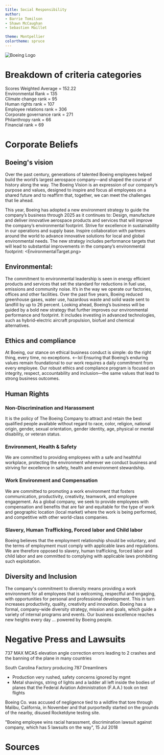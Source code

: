 ```yaml
---
title: Social Responsibility
author:
- Barrie Tomilson
- Shawn McCaughan
- Sebastien Maillet

theme: Montpellier
colortheme: spruce
---
```


![](https://live.staticflickr.com/2915/14629490902_963a3d245a_b.jpg, "Boeing Logo")

<!-- Talking points -->
<!-- 
American multinational company  
Sells airplanes, rotorcraft, rockets, satellites and missiles  
Among largest global aerospace manufacturers  
Founded by William Boeing in 1916
-->

# Breakdown of criteria categories
Scores <!-- the lower the better   -->
Weighted Average = 152.22  
Environmental Rank = 135  
Climate change rank = 95  
Human rights rank = 107  
Employee relations rank = 306  
Corporate governance rank = 271  
Philanthropy rank = 66  
Financial rank = 69  

<!-- Talking points -->
<!-- Amber signal since March 2017 relating to the UN Global compact principle 2.  
Businesses should make sure that they are not complicit in human rights abuses.  
Accused by NGOs of providing support to a saudi led coalition violating international humanitarian law in Yemen. -->

# Corporate Beliefs
## Boeing's vision
Over the past century, generations of talented Boeing employees helped build the world’s largest aerospace company—and shaped the course of history along the way. The Boeing Vision is an expression of our company’s purpose and values, designed to inspire and focus all employees on a shared future and to reaffirm that, together, we can meet the challenges that lie ahead.

This year, Boeing has adopted a new environment strategy to guide the company’s business through 2025 as it continues to:
Design, manufacture and deliver innovative aerospace products and services that will improve the company’s environmental footprint.
Strive for excellence in sustainability in our operations and supply base.
Inspire collaboration with partners around the world to advance innovative solutions for local and global environmental needs.
The new strategy includes performance targets that will lead to substantial improvements in the company’s environmental footprint: <EnvironmentalTarget.png>


## Environmental:
The commitment to environmental leadership is seen in energy efficient products and services that set the standard for reductions in fuel use, emissions and community noise. It’s in the way we operate our factories, offices and other facilities. Over the past five years, Boeing reduced greenhouse gases, water use, hazardous waste and solid waste sent to landfill by up to 26 percent.
Looking ahead, Boeing’s business will be guided by a bold new strategy that further improves our environmental performance and footprint. It includes investing in advanced technologies, such as hybrid-electric aircraft propulsion, biofuel and chemical alternatives.

## Ethics and compliance
At Boeing, our stance on ethical business conduct is simple: do the right thing, every time, no exceptions.  <--lol
Ensuring that Boeing’s enduring values remain foundational to our work requires a daily commitment from every employee. Our robust ethics and compliance program is focused on integrity, respect, accountability and inclusion—the same values that lead to strong business outcomes.

## Human Rights
### Non-Discrimination and Harassment
It is the policy of The Boeing Company to attract and retain the best qualified people available without regard to race, color, religion, national origin, gender, sexual orientation, gender identity, age, physical or mental disability, or veteran status.
### Environment, Health & Safety
We are committed to providing employees with a safe and healthful workplace, protecting the environment wherever we conduct business and striving for excellence in safety, health and environment stewardship.
### Work Environment and Compensation
We are committed to promoting a work environment that fosters communication, productivity, creativity, teamwork, and employee engagement. As a global company, we seek to provide employees with compensation and benefits that are fair and equitable for the type of work and geographic location (local market) where the work is being performed, and competitive with other world-class companies.
### Slavery, Human Trafficking, Forced labor and Child labor
Boeing believes that the employment relationship should be voluntary, and the terms of employment must comply with applicable laws and regulations. We are therefore opposed to slavery, human trafficking, forced labor and child labor and are committed to complying with applicable laws prohibiting such exploitation.

## Diversity and Inclusion
The company's commitment to diversity means providing a work environment for all employees that is welcoming, respectful and engaging, with opportunities for personal and professional development. This in turn increases productivity, quality, creativity and innovation.
Boeing has a formal, company-wide diversity strategy, mission and goals, which guide a variety of internal programs and events. Our business excellence reaches new heights every day ... powered by Boeing people.


# Negative Press and Lawsuits
737 MAX MCAS elevation angle correction errors leading to 2 crashes and the banning of the plane in many countries  

South Carolina Factory producing 787 Dreamliners  
- Production very rushed, safety concerns ignored by mgmt
- Metal shavings, string of lights and a ladder all left inside the bodies of planes that the Federal Aviation Administration (F.A.A.) took on test flights 

Boeing Co. was accused of negligence tied to a wildfire that tore through Malibu, California, in November and that purportedly started on the grounds of the nearby, disused Rocketdyne testing site.

"Boeing employee wins racial harassment, discrimination lawsuit against company, which has 5 lawsuits on the way", 15 Jul 2018

# Sources

